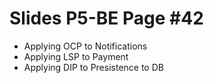 # Slides P5-BE Page #42
- Applying OCP to Notifications
- Applying LSP to Payment
- Applying DIP to Presistence to DB

